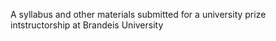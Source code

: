 A syllabus and other materials submitted for a university prize 
intstructorship at Brandeis University

